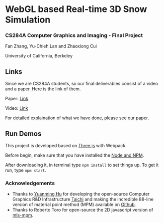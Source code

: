 # WebGL based Real-time 3D Snow Simulation 

### CS284A Computer Graphics and Imaging - Final Project

Fan Zhang, Yu-Chieh Lan and Zhaoxiong Cui

University of California, Berkeley

## Links

Since we are CS284A students, so our final deliverables consist of a video and a paper. Here is the link of them.

Paper: [Link](./CS284_Final_Paper.pdf)

Video: [Link](<https://www.youtube.com/watch?v=Zna6Vt-kGm8&feature=youtu.be>)

For detailed explaination of what we have done, please see our paper. 

## Run Demos

This project is developed based on [Three.js](https://github.com/mrdoob/three.js) with Webpack.

Before begin, make sure that you have installed the [Node and NPM](https://www.npmjs.com/get-npm).

After downloading it, in terminal type `npm install` to set things up. To get it run, type `npm start`. 

### Acknowledgements

- Thanks to [Yuanming Hu](http://taichi.graphics/me/) for developing the open-source Computer Graphics R&D Infrastructure [Taichi]([http://taichi.graphics/](http://taichi.graphics/)) and making the incredible 88-line version of material point method (MPM) available on [Github](https://github.com/yuanming-hu/taichi_mpm).
- Thanks to Roberto Toro for open-source the 2D javascript version of [mls-mpm](https://github.com/r03ert0/mls-mpm.js). 